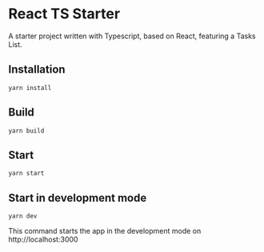 # React TS Starter

A starter project written with Typescript, based on React, featuring a Tasks List.

## Installation
`yarn install`

## Build
`yarn build`

## Start
`yarn start`

## Start in development mode
`yarn dev`

This command starts the app in the development mode on http://localhost:3000
